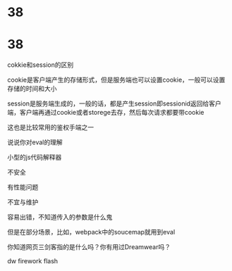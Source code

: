 # 38

# 38

cokkie和session的区别

cookie是客户端产生的存储形式，但是服务端也可以设置cookie，一般可以设置存储的时间和大小

session是服务端生成的，一般的话，都是产生session即sessionid返回给客户端，客户端再通过cookie或者storege去存，然后每次请求都要带cookie

这也是比较常用的鉴权手端之一

说说你对eval的理解

小型的js代码解释器

不安全

有性能问题

不宜与维护

容易出错，不知道传入的参数是什么鬼

但是在部分场景，比如，webpack中的soucemap就用到eval

你知道网页三剑客指的是什么吗？你有用过Dreamwear吗？

dw firework flash